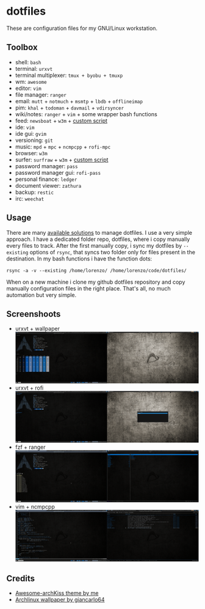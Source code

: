 # dotfiles

These are configuration files for my GNU/Linux workstation.

## Toolbox

* shell: `bash`
* terminal: `urxvt`
* terminal multiplexer: `tmux + byobu + tmuxp`
* wm: `awesome`
* editor: `vim`
* file manager: `ranger`
* email: `mutt` + `notmuch` + `msmtp` + `lbdb` + `offlineimap`
* pim: `khal` + `todoman` + `davmail` + `vdirsyncer`
* wiki/notes: `ranger` + `vim` + some wrapper bash functions
* feed: `newsboat` + `w3m` + [custom script](https://gist.github.com/lgaggini/f0d0e119a0ab4410943dd227370f6fe6)
* ide: `vim`
* ide gui: `gvim`
* versioning: `git`
* music: `mpd` + `mpc` + `ncmpcpp` + `rofi-mpc`
* browser: `w3m`
* surfer: `surfraw` + `w3m` + [custom script](https://gist.github.com/lgaggini/f0d0e119a0ab4410943dd227370f6fe6)
* password manager: `pass`
* password manager gui: `rofi-pass`
* personal finance: `ledger`
* document viewer:  `zathura`
* backup: `restic`
* irc: `weechat`

## Usage
There are many [available solutions](http://dotfiles.github.com/) to manage dotfiles. I use a very simple approach. I have a dedicated folder repo, dotfiles, where i copy manually every files to track. After the first manually copy, i sync my dotfiles by `--existing` options of `rsync`, that syncs two folder only for files present in the destination. In my bash functions i have the function dots:

    rsync -a -v --existing /home/lorenzo/ /home/lorenzo/code/dotfiles/

When on a new machine i clone my github dotfiles repository and copy manually configuration files in the right place.
That's all, no much automation but very simple.

## Screenshoots
* urxvt + wallpaper
![urxvt_colors](urxvt_colors.png)
* urxvt + rofi
![urxvt_rofi](urxvt_rofi.png)
* fzf + ranger
![fzf_ranger](fzf_ranger.png)
* vim + ncmpcpp
![vim_ncmpcpp](vim_ncmpcpp.png)

## Credits
* [Awesome-archKiss theme by me](https://github.com/lgaggini/awesome-archKiss)
* [Archlinux wallpaper by giancarlo64](https://www.deviantart.com/giancarlo64/art/ArchLinux-Wallpaper-360078960)
